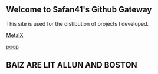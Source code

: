 ## Welcome to Safan41's Github Gateway

This site is used for the distibution of projects I developed.

[MetalX](https://github.com/safan41/MetalX)

[poop](https://github.com/safan41/poop)

## BAIZ ARE LIT ALLUN AND BOSTON




